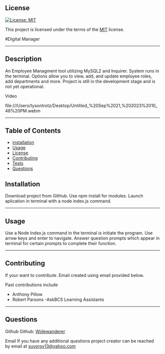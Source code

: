 ## License

[![License: MIT](https://img.shields.io/badge/License-MIT-yellow.svg)](https://opensource.org/licenses/MIT)

This project is licensed under the terms of the [MIT](https://opensource.org/licenses/MIT) license.

#Digital Manager

---

## Description

An Employee Managment tool utilizing MySQL2 and Inquirer. System runs in the terminal. Options allow you to view, add, and update employee roles, add departments and more. Project is still in the development stage and is not yet operational. 

Video

file:///Users/tysontrotz/Desktop/Untitled_%20Sep%2021,%202023%2010_48%20PM.webm

---

## Table of Contents

- [installation](#installation)
- [Usage](#usage)
- [License](#license)
- [Contributing](#contributing)
- [Tests](#contributing)
- [Questions](#questions)

## Installation

Download project from GitHub. Use npm install for modules. Launch aplication in terminal with a node index.js command. 

---

## Usage

Use a Node Index.js command in the terminal is initiate the program. Use arrow keys and enter to navigate. Answer question prompts which appear in terminal for certain prompts to complete their function.  

---

## Contributing

If your want to contribute. Email created using email provided below.

Past contributions include

- Anthony Pillow
- Robert Parsons
-AskBCS Learning Assistants

---

## Questions

Github
Github: [Widewanderer](https://github.com/Widewanderer)

Email
If you have any additional questions project creator can be reached by email at [suvorov13@yahoo.com](mailto:suvorov13@yahoo.com)
